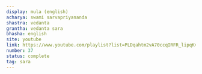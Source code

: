 ```yaml
---
display: mula (english)
acharya: swami sarvapriyananda
shastra: vedanta
grantha: vedanta sara
bhasha: english
site: youtube
link: https://www.youtube.com/playlist?list=PLDqahtm2vA70ccqIRFR_lipqKvxrHBRRw
number: 37
status: complete
tag: sara
---
```

